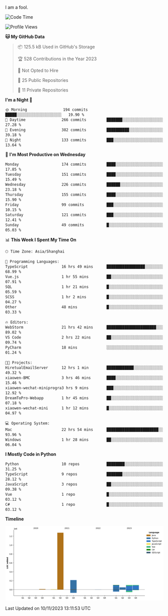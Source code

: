 I am a fool.

<!--START_SECTION:waka-->
![Code Time](http://img.shields.io/badge/Code%20Time-871%20hrs%2045%20mins-blue)

![Profile Views](http://img.shields.io/badge/Profile%20Views-4-blue)

**🐱 My GitHub Data** 

> 📦 125.5 kB Used in GitHub's Storage 
 > 
> 🏆 528 Contributions in the Year 2023
 > 
> 🚫 Not Opted to Hire
 > 
> 📜 25 Public Repositories 
 > 
> 🔑 11 Private Repositories 
 > 
**I'm a Night 🦉** 

```text
🌞 Morning                194 commits         █████░░░░░░░░░░░░░░░░░░░░   19.90 % 
🌆 Daytime                266 commits         ███████░░░░░░░░░░░░░░░░░░   27.28 % 
🌃 Evening                382 commits         ██████████░░░░░░░░░░░░░░░   39.18 % 
🌙 Night                  133 commits         ███░░░░░░░░░░░░░░░░░░░░░░   13.64 % 
```
📅 **I'm Most Productive on Wednesday** 

```text
Monday                   174 commits         ████░░░░░░░░░░░░░░░░░░░░░   17.85 % 
Tuesday                  151 commits         ████░░░░░░░░░░░░░░░░░░░░░   15.49 % 
Wednesday                226 commits         ██████░░░░░░░░░░░░░░░░░░░   23.18 % 
Thursday                 155 commits         ████░░░░░░░░░░░░░░░░░░░░░   15.90 % 
Friday                   99 commits          ███░░░░░░░░░░░░░░░░░░░░░░   10.15 % 
Saturday                 121 commits         ███░░░░░░░░░░░░░░░░░░░░░░   12.41 % 
Sunday                   49 commits          █░░░░░░░░░░░░░░░░░░░░░░░░   05.03 % 
```


📊 **This Week I Spent My Time On** 

```text
🕑︎ Time Zone: Asia/Shanghai

💬 Programming Languages: 
TypeScript               16 hrs 49 mins      █████████████████░░░░░░░░   68.99 % 
Vue.js                   1 hr 55 mins        ██░░░░░░░░░░░░░░░░░░░░░░░   07.91 % 
SQL                      1 hr 21 mins        █░░░░░░░░░░░░░░░░░░░░░░░░   05.59 % 
SCSS                     1 hr 2 mins         █░░░░░░░░░░░░░░░░░░░░░░░░   04.27 % 
Other                    48 mins             █░░░░░░░░░░░░░░░░░░░░░░░░   03.33 % 

🔥 Editors: 
WebStorm                 21 hrs 42 mins      ██████████████████████░░░   89.02 % 
VS Code                  2 hrs 22 mins       ██░░░░░░░░░░░░░░░░░░░░░░░   09.74 % 
PyCharm                  18 mins             ░░░░░░░░░░░░░░░░░░░░░░░░░   01.24 % 

🐱‍💻 Projects: 
HiretualEmailServer      12 hrs 1 min        ████████████░░░░░░░░░░░░░   49.32 % 
xiaowen-BMC              3 hrs 46 mins       ████░░░░░░░░░░░░░░░░░░░░░   15.46 % 
xiaowen-wechat-miniprogra3 hrs 9 mins        ███░░░░░░░░░░░░░░░░░░░░░░   12.92 % 
DreamToPro-Webapp        1 hr 45 mins        ██░░░░░░░░░░░░░░░░░░░░░░░   07.18 % 
xiaowen-wechat-mini      1 hr 12 mins        █░░░░░░░░░░░░░░░░░░░░░░░░   04.97 % 

💻 Operating System: 
Mac                      22 hrs 54 mins      ███████████████████████░░   93.96 % 
Windows                  1 hr 28 mins        ██░░░░░░░░░░░░░░░░░░░░░░░   06.04 % 
```

**I Mostly Code in Python** 

```text
Python                   10 repos            ████████░░░░░░░░░░░░░░░░░   31.25 % 
TypeScript               9 repos             ███████░░░░░░░░░░░░░░░░░░   28.12 % 
JavaScript               3 repos             ██░░░░░░░░░░░░░░░░░░░░░░░   09.38 % 
Vue                      1 repo              █░░░░░░░░░░░░░░░░░░░░░░░░   03.12 % 
C#                       1 repo              █░░░░░░░░░░░░░░░░░░░░░░░░   03.12 % 
```



**Timeline**

![Lines of Code chart](https://raw.githubusercontent.com/VeejaLiu/VeejaLiu/master/assets/bar_graph.png)


 Last Updated on 10/11/2023 13:11:53 UTC
<!--END_SECTION:waka-->
